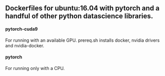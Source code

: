 ## Dockerfiles for ubuntu:16.04 with pytorch and a handful of other python datascience libraries.

#### pytorch-cuda9
For running with an available GPU. prereq.sh installs docker, nvidia drivers and nvidia-docker.

#### pytorch
For running only with a CPU.


